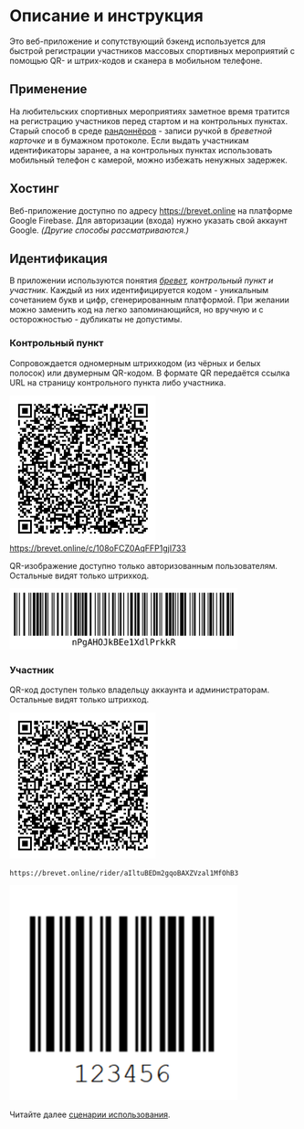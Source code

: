 # Описание и инструкция
Это веб-приложение и сопутствующий бэкенд используется для быстрой регистрации участников массовых спортивных мероприятий с помощью QR- и штрих-кодов и сканера в мобильном телефоне.

## Применение
На любительских спортивных мероприятиях заметное время тратится на регистрацию участников перед стартом и на контрольных пунктах. Старый способ в среде [рандоннёров](https://ru.wikipedia.org/wiki/Рандоннёр) - записи ручкой в _бреветной карточке_ и в бумажном протоколе. Если выдать участникам идентификаторы заранее, а на контрольных пунктах использовать мобильный телефон с камерой, можно избежать ненужных задержек.

## Хостинг
Веб-приложение доступно по адресу https://brevet.online на платформе Google Firebase. Для авторизации (входа) нужно указать свой аккаунт Google. _(Другие способы рассматриваются.)_

## Идентификация
В приложении используются понятия _[бревет](https://ru.wikipedia.org/wiki/Рандоннёр), контрольный пункт и участник_. Каждый из них идентифицируется кодом - уникальным сочетанием букв и цифр, сгенерированным платформой. При желании можно заменить код на легко запоминающийся, но вручную и с осторожностью - дубликаты не допустимы.

### Контрольный пункт
Сопровождается одномерным штрихкодом (из чёрных и белых полосок) или двумерным QR-кодом. В формате QR передаётся ссылка URL на страницу контрольного пункта либо участника.

![QR Старт](test-start-qr.png "QR Старт")
    https://brevet.online/c/108oFCZ0AqFFP1gjI733

QR-изображение доступно только авторизованным пользователям. Остальные видят только штрихкод.

<img src="test-start-bar.svg" alt="Штрихкод Старт" title="Штрихкод Старт" width="400px">

### Участник
QR-код доступен только владельцу аккаунта и администраторам. Остальные видят только штрихкод.

![Иван Петров](test-petrov-qr.png "Иван Петров")

    https://brevet.online/rider/aIltuBEDm2gqoBAXZVzal1MfOhB3

<img src="test-petrov-bar.png" alt="Иван Петров" title="Иван Петров" width="400px">

Читайте далее [сценарии использования](usage.md).
